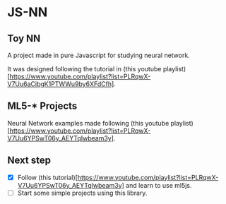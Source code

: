 # JS-NN

## Toy NN

A project made in pure Javascript for studying neural network.

It was designed following the tutorial in (this youtube playlist)[https://www.youtube.com/playlist?list=PLRqwX-V7Uu6aCibgK1PTWWu9by6XFdCfh].

## ML5-* Projects

Neural Network examples made following (this youtube playlist)[https://www.youtube.com/playlist?list=PLRqwX-V7Uu6YPSwT06y_AEYTqIwbeam3y].

## Next step

- [X] Follow (this tutorial)[https://www.youtube.com/playlist?list=PLRqwX-V7Uu6YPSwT06y_AEYTqIwbeam3y] and learn to use ml5js.
- [ ] Start some simple projects using this library.